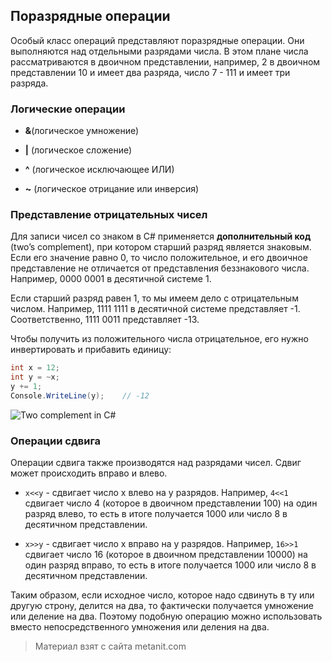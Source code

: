 ## Поразрядные операции

Особый класс операций представляют поразрядные операции. Они выполняются над отдельными разрядами числа. В этом плане числа рассматриваются в двоичном представлении, например, 2 в двоичном представлении 10 и имеет два разряда, число 7 - 111 и имеет три разряда.

### Логические операции

- **&**(логическое умножение)

- **|** (логическое сложение)

- **^** (логическое исключающее ИЛИ)

- **~** (логическое отрицание или инверсия)

### Представление отрицательных чисел

Для записи чисел со знаком в C# применяется **дополнительный код** (two’s complement), при котором старший разряд является знаковым. Если его значение равно 0, то число положительное, и его двоичное представление не отличается от представления беззнакового числа. Например, 0000 0001 в десятичной системе 1.

Если старший разряд равен 1, то мы имеем дело с отрицательным числом. Например, 1111 1111 в десятичной системе представляет -1. Соответственно, 1111 0011 представляет -13.

Чтобы получить из положительного числа отрицательное, его нужно инвертировать и прибавить единицу:

```cs
int x = 12;
int y = ~x;
y += 1;
Console.WriteLine(y);    // -12
```

![Two complement in C#](https://metanit.com/sharp/tutorial/./pics/twoscomplement.png)

### Операции сдвига

Операции сдвига также производятся над разрядами чисел. Сдвиг может происходить вправо и влево.

- `x<<y` - сдвигает число x влево на y разрядов. Например, `4<<1` сдвигает число 4 (которое в двоичном 
представлении 100) на один разряд влево, то есть в итоге получается 1000 или число 8 в десятичном представлении.

- `x>>y` - сдвигает число x вправо на y разрядов. Например, `16>>1` сдвигает число 16 
(которое в двоичном представлении 10000) на один разряд вправо, то есть в итоге получается 1000 или число 8 в десятичном представлении.

Таким образом, если исходное число, которое надо сдвинуть в ту или другую строну, делится на два, то фактически получается умножение или деление на два. Поэтому подобную операцию можно использовать вместо непосредственного умножения или деления на два.


> Материал взят с сайта metanit.com